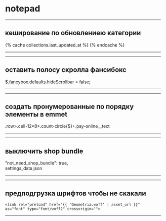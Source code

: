 # notepad
***
кеширование по обновлениею категории
-----------------------------------
{% cache collections.last_updated_at %}
{% endcache %}
***

***
оставить полосу скролла фансибокс
-----------------------------------
$.fancybox.defaults.hideScrollbar = false;
***

***
создать пронумерованные по порядку элементы в emmet
-----------------------------------
.row>.cell-12*8>.count-circle{$}+.pay-online__text 
***

***
выключить shop bundle 
-----------------------------------
"not_need_shop_bundle": true,  
settings_data.json  
***

***
предподгрузка шрифтов чтобы не скакали 
-----------------------------------
```
<link rel="preload" href="{{ 'Geometria.woff' | asset_url }}" as="font" type="font/woff2" crossorigin="">  
```
***

